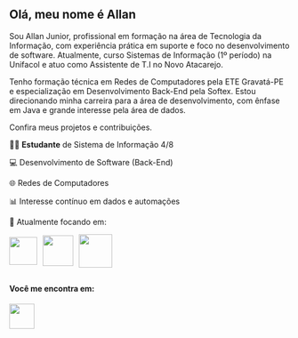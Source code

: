 
## Olá, meu nome é Allan 


Sou Allan Junior, profissional em formação na área de Tecnologia da Informação, com experiência prática em suporte e foco no desenvolvimento de software. Atualmente, curso Sistemas de Informação (1º período) na Unifacol e atuo como Assistente de T.I no Novo Atacarejo.

Tenho formação técnica em Redes de Computadores pela ETE Gravatá-PE e especialização em Desenvolvimento Back-End pela Softex. Estou direcionando minha carreira para a área de desenvolvimento, com ênfase em Java e grande interesse pela área de dados.


Confira meus projetos e contribuições.

🧑🏽 **Estudante** de Sistema de Informação 4/8

💻 Desenvolvimento de Software (Back-End)

🌐 Redes de Computadores

📊 Interesse contínuo em dados e automações



🧠 Atualmente focando em:

<div style="display: flex; gap: 10px; align-items: center;">
    <img width="50" height="50" src="https://cdn.jsdelivr.net/gh/devicons/devicon@latest/icons/python/python-original.svg" />
    <img width="55" height="55" src="https://cdn.jsdelivr.net/gh/devicons/devicon@latest/icons/pandas/pandas-original-wordmark.svg" />
    <img width="60" height="60" src="https://cdn.jsdelivr.net/gh/devicons/devicon@latest/icons/java/java-original.svg" />
</div>



##
<div>
  <h4> Você me encontra em: </h4>
  <a href = 'https://www.linkedin.com/in/allan-junior-batista-da-silva-1867a8257/'>
  <img width ='45' height='45' src="https://cdn.jsdelivr.net/gh/devicons/devicon@latest/icons/linkedin/linkedin-original.svg" />
  </a>
 </div>






  
  
          
          
          


